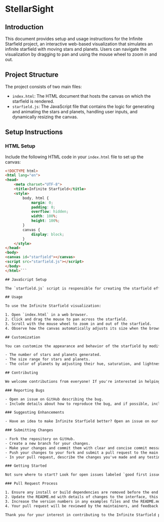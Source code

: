 # StellarSight

## Introduction
This document provides setup and usage instructions for the Infinite Starfield project, an interactive web-based visualization that simulates an infinite starfield with moving stars and planets. Users can navigate the visualization by dragging to pan and using the mouse wheel to zoom in and out.

## Project Structure
The project consists of two main files:

- `index.html`: The HTML document that hosts the canvas on which the starfield is rendered.
- `starfield.js`: The JavaScript file that contains the logic for generating and animating the stars and planets, handling user inputs, and dynamically resizing the canvas.

## Setup Instructions

### HTML Setup
Include the following HTML code in your `index.html` file to set up the canvas:

```html
<!DOCTYPE html>
<html lang="en">
<head>
    <meta charset="UTF-8">
    <title>Infinite Starfield</title>
    <style>
        body, html {
            margin: 0;
            padding: 0;
            overflow: hidden;
            width: 100%;
            height: 100%;
        }
        canvas {
            display: block;
        }
    </style>
</head>
<body>
<canvas id="starfield"></canvas>
<script src="starfield.js"></script>
</body>
</html>```

## JavaScript Setup

The `starfield.js` script is responsible for creating the starfield effect. This script initializes the canvas, sets up event listeners for user interactions like resizing the window, panning with the mouse, and zooming with the mouse wheel. It also contains functions for generating and drawing stars and planets on the canvas.

## Usage

To use the Infinite Starfield visualization:

1. Open `index.html` in a web browser.
2. Click and drag the mouse to pan across the starfield.
3. Scroll with the mouse wheel to zoom in and out of the starfield.
4. Observe how the canvas automatically adjusts its size when the browser window is resized.

## Customization

You can customize the appearance and behavior of the starfield by modifying `starfield.js`. For example, you can change:

- The number of stars and planets generated.
- The size range for stars and planets.
- The color of planets by adjusting their hue, saturation, and lightness values.

## Contributing

We welcome contributions from everyone! If you're interested in helping improve the Infinite Starfield project, here are some ways you can contribute:

### Reporting Bugs

- Open an issue on GitHub describing the bug.
- Include details about how to reproduce the bug, and if possible, include screenshots or error messages.

### Suggesting Enhancements

- Have an idea to make Infinite Starfield better? Open an issue on our GitHub page with your suggestions.

### Submitting Changes

- Fork the repository on GitHub.
- Create a new branch for your changes.
- Make your changes and commit them with clear and concise commit messages.
- Push your changes to your fork and submit a pull request to the main Infinite Starfield repository.
- In your pull request, describe the changes you've made and any testing you've done.

### Getting Started

Not sure where to start? Look for open issues labeled `good first issue` or `help wanted`. These are great for getting familiar with the project and making your first contribution.

### Pull Request Process

1. Ensure any install or build dependencies are removed before the end of the layer when doing a build.
2. Update the README.md with details of changes to the interface, this includes new environment variables, exposed ports, useful file locations, and container parameters.
3. Increase the version numbers in any examples files and the README.md to the new version that this Pull Request would represent. The versioning scheme we use is [SemVer](http://semver.org/).
4. Your pull request will be reviewed by the maintainers, and feedback will be given accordingly. Once approved, your pull request will be merged into the project.

Thank you for your interest in contributing to the Infinite Starfield project! Your efforts make this project better for everyone.
